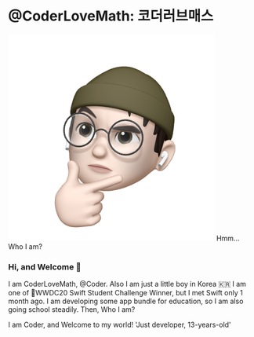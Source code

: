 # @CoderLoveMath: 코더러브매스
![img1](https://github.com/CoderLoveMath/CoderLoveMath/blob/master/15f9039aff41c9dcf18deee811ea2c0d-sticker.png)
Hmm... Who I am?

### Hi, and Welcome 👋
I am CoderLoveMath, @Coder. Also I am just a little boy in Korea 🇰🇷
I am one of WWDC20 Swift Student Challenge Winner, but I met Swift only 1 month ago.
I am developing some app bundle for education, so I am also going school steadily.
Then, Who I am?

I am Coder, and Welcome to my world!
'Just developer, 13-years-old'
